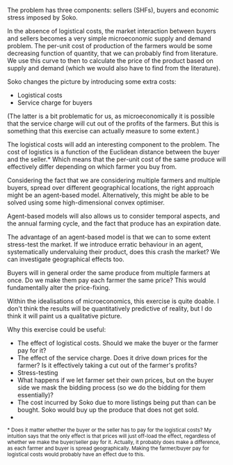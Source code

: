 The problem has three components: sellers (SHFs), buyers and economic stress imposed by Soko.

In the absence of logistical costs, the market interaction between buyers and sellers becomes a very simple microeconomic supply and demand problem. The per-unit cost of production of the farmers would be some decreasing function of quantity, that we can probably find from literature. We use this curve to then to calculate the price of the product based on supply and demand (which we would also have to find from the literature).

Soko changes the picture by introducing some extra costs:

- Logistical costs
- Service charge for buyers

(The latter is a bit problematic for us, as microeconomically it is possible that the service charge will cut out of the profits of the farmers. But this is something that this exercise can actually measure to some extent.)

The logistical costs will add an interesting component to the problem. The cost of logistics is a function of the Euclidean distance between the buyer and the seller.\* Which means that the per-unit cost of the same produce will effectively differ depending on which farmer you buy from.

Considering the fact that we are considering multiple farmers and multiple buyers, spread over different geographical locations, the right approach might be an agent-based model. Alternatively, this might be able to be solved using some high-dimensional convex optimiser.

Agent-based models will also allows us to consider temporal aspects, and the annual farming cycle, and the fact that produce has an expiration date.

The advantage of an agent-based model is that we can to some extent stress-test the market. If we introduce erratic behaviour in an agent, systematically undervaluing their product, does this crash the market? We can investigate geographical effects too.

Buyers will in general order the same produce from multiple farmers at once. Do we make them pay each farmer the same price? This would fundamentally alter the price-fixing.

Within the idealisations of microeconomics, this exercise is quite doable. I don't think the results will be quantitatively predictive of reality, but I do think it will paint us a qualitative picture.

Why this exercise could be useful:

- The effect of logistical costs. Should we make the buyer or the farmer pay for it?
- The effect of the service charge. Does it drive down prices for the farmer? Is it effectively taking a cut out of the farmer's profits?
- Stress-testing
- What happens if we let farmer set their own prices, but on the buyer side we mask the bidding process (so we do the bidding for them essentially)?
- The cost incurred by Soko due to more listings being put than can be bought. Soko would buy up the produce that does not get sold.
- 

<small> \* Does it matter whether the buyer or the seller has to pay for the logistical costs? My intuition says that the only effect is that prices will just off-load the effect, regardless of whether we make the buyer/seller pay for it. Actually, it probably does make a difference, as each farmer and buyer is spread geographically. Making the farmer/buyer pay for logistical costs would probably have an effect due to this. </small>
<!--stackedit_data:
eyJoaXN0b3J5IjpbMTI3OTgyNTE5MCw5NjQ5OTY0OSwtMTEyOT
MwODY3OCwtMjA1MzM2MDU3MCwxMTM3ODgyMDA3LDE5OTczNTg2
NjQsMTA0NzY1Mjg4NF19
-->